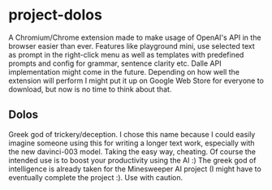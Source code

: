 # project-dolos
A Chromium/Chrome extension made to make usage of OpenAI's API in the browser easier than ever. Features like playground mini, use selected text as prompt in the right-click menu as well as templates with predefined prompts and config for grammar, sentence clarity etc. Dalle API implementation might come in the future. Depending on how well the extension will perform I might put it up on Google Web Store for everyone to download, but now is no time to think about that.
## Dolos
Greek god of trickery/deception. I chose this name because I could easily imagine someone using this for writing a longer text work, especially with the new davinci-003 model. Taking the easy way, cheating. Of course the intended use is to boost your productivity using the AI :) The greek god of intelligence is already taken for the Minesweeper AI project (I might have to eventually complete the project :). Use with caution.
